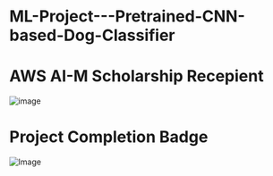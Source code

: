 # ML-Project---Pretrained-CNN-based-Dog-Classifier

# AWS AI-M Scholarship Recepient

![image](https://github.com/shakil1819/ML-Project---Pretrained-CNN-based-Dog-Classifier/assets/58840439/1184182d-ab9d-4fe0-9870-ba0ad39f6f55)

# Project Completion Badge
![Image](https://cdn.getblueshift.com/pictures/194761/content/p1-completed-aws-winter.jpg?utm_campaign=sch_600_ndxxx_aws-ai-ml-winter-project-1-completed&utm_source=blueshift&utm_medium=email&utm_content=sch_600_ndxxx_aws-ai-ml-winter-project-completed&bsft_txnid=41511899-8191-4c6b-826f-d30f6461f407&bsft_mime_type=html&bsft_lx=2&bsft_tv=5)
